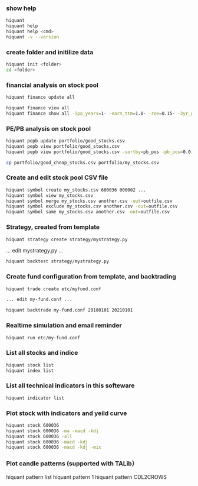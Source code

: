 
### show help
```bash
hiquant
hiquant help
hiquant help <cmd>
hiquant -v --version
```

### create folder and initilize data
```bash
hiquant init <folder>
cd <folder>
```

### financial analysis on stock pool
```bash
hiquant finance update all

hiquant finance view all
hiquant finance show all -ipo_years=1- -earn_ttm=1.0- -roe=0.15- -3yr_grow_rate=0.15- -sortby=roe -out=good_stock.csv
```

### PE/PB analysis on stock pool
```bash
hiquant pepb update portfolio/good_stocks.csv
hiquant pepb view portfolio/good_stocks.csv
hiquant pepb view portfolio/good_stocks.csv -sortby=pb_pos -pb_pos=0.0-0.5 -out=portfolio/good_cheap_stocks.csv

cp portfolio/good_cheap_stocks.csv portfolio/my_stocks.csv
```

### Create and edit stock pool CSV file
```bash
hiquant symbol create my_stocks.csv 600036 000002 ...
hiquant symbol view my_stocks.csv
hiquant symbol merge my_stocks.csv another.csv -out=outfile.csv
hiquant symbol exclude my_stocks.csv another.csv -out=outfile.csv
hiquant symbol same my_stocks.csv another.csv -out=outfile.csv
```

### Strategy, created from template
```bash
hiquant strategy create strategy/mystrategy.py
```

... edit mystrategy.py ...

```bash
hiquant backtest strategy/mystrategy.py
```

### Create fund configuration from template, and backtrading
```bash
hiquant trade create etc/myfund.conf

... edit my-fund.conf ...

hiquant backtrade my-fund.conf 20180101 20210101
```

### Realtime simulation and email reminder
```bash
hiquant run etc/my-fund.conf
```

### List all stocks and indice
```bash
hiquant stock list
hiquant index list
```

### List all technical indicators in this softeware
```bash
hiquant indicator list
```

### Plot stock with indicators and yeild curve
```bash
hiquant stock 600036
hiquant stock 600036 -ma -macd -kdj
hiquant stock 600036 -all
hiquant stock 600036 -macd -kdj
hiquant stock 600036 -macd -kdj -mix
```

### Plot candle patterns (supported with TALib）
hiquant pattern list
hiquant pattern 1
hiquant pattern CDL2CROWS
